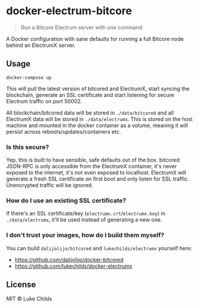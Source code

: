 
# docker-electrum-bitcore

> Run a Bitcore Electrum server with one command

A Docker configuration with sane defaults for running a full Bitcore node behind an ElectrumX server.

## Usage

```
docker-compose up
```

This will pull the latest version of bitcored and ElectrumX, start syncing the blockchain, generate an SSL certificate and start listening for secure Electrum traffic on port 50002.

All blockchain/bitcored data will be stored in `./data/bitcored` and all ElectrumX data will be stored in `./data/electrumx`. This is stored on the host machine and mounted in the docker container as a volume, meaning it will persist across reboots/updates/containers etc.

### Is this secure?

Yep, this is built to have sensible, safe defaults out of the box. bitcored JSON-RPC is only accessible from the ElectrumX container, it's never exposed to the internet, it's not even exposed to localhost. ElectrumX will generate a fresh SSL certificate on first boot and only listen for SSL traffic. Unencrypted traffic will be ignored.

### How do I use an existing SSL certificate?

If there's an SSL certificate/key (`electrumx.crt`/`electrumx.key`) in `./data/electrumx`, it'll be used instead of generating a new one.

### I don't trust your images, how do I build them myself?

You can build `dalijolijo/bitcored` and `lukechilds/electrumx` yourself here:

- https://github.com/dalijolijo/docker-bitcored
- https://github.com/lukechilds/docker-electrumx

## License

MIT © Luke Childs
